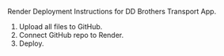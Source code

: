 Render Deployment Instructions for DD Brothers Transport App.

1. Upload all files to GitHub.
2. Connect GitHub repo to Render.
3. Deploy.
